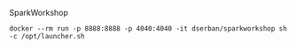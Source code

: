 SparkWorkshop
```
docker --rm run -p 8888:8888 -p 4040:4040 -it dserban/sparkworkshop sh -c /opt/launcher.sh
```
